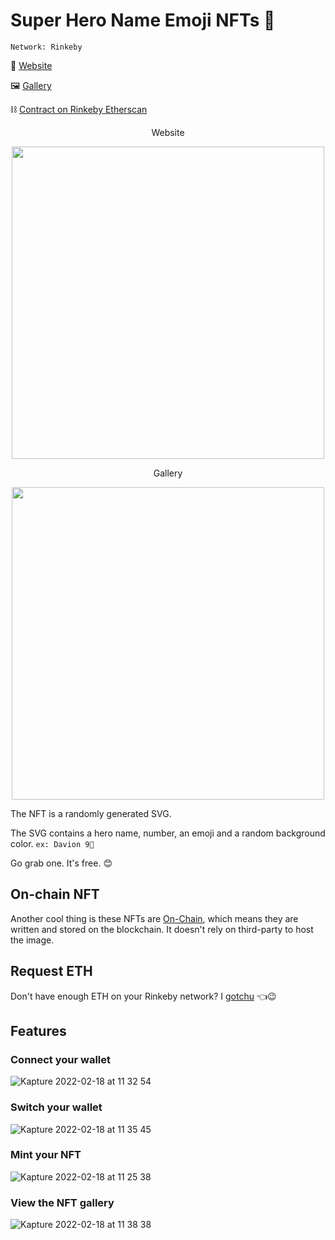 # Super Hero Name Emoji NFTs 🚀

`Network: Rinkeby`

🔗 [Website](https://hero-nfts.vercel.app/)

🖼️ [Gallery](https://testnets.opensea.io/collection/squarenft-fmf1e1djjt)

⛓️ [Contract on Rinkeby Etherscan](https://rinkeby.etherscan.io/address/0x40b6ab6911381840f0df8da474f1a825f1f3b63b#code)

<p align='center'>Website</p>
<p align='center'>
  <image src="https://user-images.githubusercontent.com/12386682/154601031-b6d71f81-9fb3-4eed-aeb0-38188ddceecb.png" width="500" />
</p>

<p align='center'>Gallery</p>
<p align='center'>
  <image src="https://user-images.githubusercontent.com/12386682/154670003-b28742b8-d5b0-4ce4-b1dd-4cebc927ddc2.png" width="500" />
</p>

<p>
  The NFT is a randomly generated SVG.

  The SVG contains a hero name, number, an emoji and a random background color. `ex: Davion 9🐺`

  Go grab one. It's free. 😊
</p>

## On-chain NFT

Another cool thing is these NFTs are [On-Chain](https://art.haus/on-chain-nfts-and-why-theyre-better/#:~:text=On%2Dchain%20NFTs%20are%20tokens,and%20stored%20on%20the%20blockchain), which means they are written and stored on the blockchain. It doesn't rely on third-party to host the image.

## Request ETH

Don't have enough ETH on your Rinkeby network? I [gotchu](https://faucets.chain.link/rinkeby) 👈😉

## Features

### Connect your wallet
![Kapture 2022-02-18 at 11 32 54](https://user-images.githubusercontent.com/12386682/154600730-907e3ef9-a2ed-48c4-8891-c373e01377e7.gif)

### Switch your wallet
![Kapture 2022-02-18 at 11 35 45](https://user-images.githubusercontent.com/12386682/154600921-8ca962dd-b31b-432b-b555-ba05650f7237.gif)

### Mint your NFT
![Kapture 2022-02-18 at 11 25 38](https://user-images.githubusercontent.com/12386682/154600398-5a916ee3-8f01-4fda-9e76-59e1640e876c.gif)

### View the NFT gallery
![Kapture 2022-02-18 at 11 38 38](https://user-images.githubusercontent.com/12386682/154601186-bea2fc44-5ba6-417b-84ee-46ec6ca54f46.gif)
